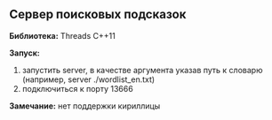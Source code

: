 ## Сервер поисковых подсказок

**Библиотека:** Threads C++11

**Запуск:**

1.  запустить server, в качестве аргумента указав путь к словарю (например, server ./wordlist_en.txt)
2.  подключиться к порту 13666

**Замечание:** нет поддержки кириллицы
